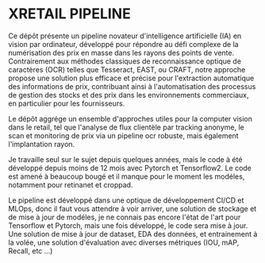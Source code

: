 # XRETAIL PIPELINE



Ce dépôt présente un pipeline novateur d'intelligence artificielle (IA) en vision par ordinateur, développé pour répondre au défi complexe de la numérisation des prix en masse dans les rayons des points de vente. Contrairement aux méthodes classiques de reconnaissance optique de caractères (OCR) telles que Tesseract, EAST, ou CRAFT, notre approche propose une solution plus efficace et précise pour l'extraction automatique des informations de prix, contribuant ainsi à l'automatisation des processus de gestion des stocks et des prix dans les environnements commerciaux, en particulier pour les fournisseurs.

Le dépôt aggrége un ensemble d'approches utiles pour la computer vision dans le retail, tel que l'analyse de flux clientèle par tracking anonyme, le scan et monitoring de prix via un pipeline ocr robuste,  mais également l'implantation rayon.

Je travaille seul sur le sujet depuis quelques années, mais le code à été développé depuis moins de 12 mois avec Pytorch et Tensorflow2. Le code est amené à beaucoup bougé et il manque pour le moment les modéles, notamment pour retinanet et croppad.

Le pipeline est développé dans une optique de développement CI/CD et MLOps, donc il faut vous attendre à voir arriver, une solution de stockage et de mise à jour de modéles, je ne connais pas encore l'état de l'art pour Tensorflow et Pytorch, mais une fois développé, le code sera mise à jour. Une solution de mise à jour de dataset, EDA des données, et entrainement à la volée,  une solution d'évaluation avec diverses métriques (IOU, mAP, Recall, etc ...)   
